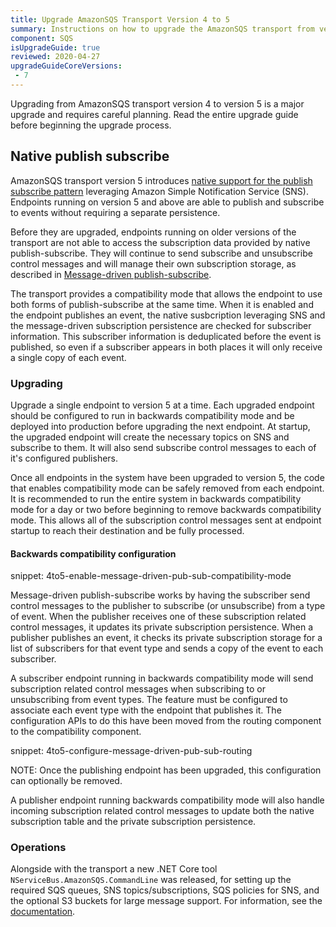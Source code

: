 ```yaml
---
title: Upgrade AmazonSQS Transport Version 4 to 5
summary: Instructions on how to upgrade the AmazonSQS transport from version 4 to 5
component: SQS
isUpgradeGuide: true
reviewed: 2020-04-27
upgradeGuideCoreVersions:
 - 7
---
```


Upgrading from AmazonSQS transport version 4 to version 5 is a major upgrade and requires careful planning. Read the entire upgrade guide before beginning the upgrade process.

## Native publish subscribe

AmazonSQS transport version 5 introduces [native support for the publish subscribe pattern](/transports/sqs/topology.md) leveraging Amazon Simple Notification Service (SNS). Endpoints running on version 5 and above are able to publish and subscribe to events without requiring a separate persistence.

Before they are upgraded, endpoints running on older versions of the transport are not able to access the subscription data provided by native publish-subscribe. They will continue to send subscribe and unsubscribe control messages and will manage their own subscription storage, as described in [Message-driven publish-subscribe](/nservicebus/messaging/publish-subscribe/#mechanics-message-driven-persistence-based).

The transport provides a compatibility mode that allows the endpoint to use both forms of publish-subscribe at the same time. When it is enabled and the endpoint publishes an event, the native susbcription leveraging SNS and the message-driven subscription persistence are checked for subscriber information. This subscriber information is deduplicated before the event is published, so even if a subscriber appears in both places it will only receive a single copy of each event.

### Upgrading

Upgrade a single endpoint to version 5 at a time. Each upgraded endpoint should be configured to run in backwards compatibility mode and be deployed into production before upgrading the next endpoint. At startup, the upgraded endpoint will create the necessary topics on SNS and subscribe to them. It will also send subscribe control messages to each of it's configured publishers.

Once all endpoints in the system have been upgraded to version 5, the code that enables compatibility mode can be safely removed from each endpoint. It is recommended to run the entire system in backwards compatibility mode for a day or two before beginning to remove backwards compatibility mode. This allows all of the subscription control messages sent at endpoint startup to reach their destination and be fully processed.

#### Backwards compatibility configuration

snippet: 4to5-enable-message-driven-pub-sub-compatibility-mode

Message-driven publish-subscribe works by having the subscriber send control messages to the publisher to subscribe (or unsubscribe) from a type of event. When the publisher receives one of these subscription related control messages, it updates its private subscription persistence. When a publisher publishes an event, it checks its private subscription storage for a list of subscribers for that event type and sends a copy of the event to each subscriber.

A subscriber endpoint running in backwards compatibility mode will send subscription related control messages when subscribing to or unsubscribing from event types. The feature must be configured to associate each event type with the endpoint that publishes it. The configuration APIs to do this have been moved from the routing component to the compatibility component.

snippet: 4to5-configure-message-driven-pub-sub-routing

NOTE: Once the publishing endpoint has been upgraded, this configuration can optionally be removed.

A publisher endpoint running backwards compatibility mode will also handle incoming subscription related control messages to update both the native subscription table and the private subscription persistence.

### Operations

Alongside with the transport a new .NET Core tool `NServiceBus.AmazonSQS.CommandLine` was released, for setting up the required SQS queues, SNS topics/subscriptions, SQS policies for SNS, and the optional S3 buckets for large message support. For information, see the [documentation](https://docs.particular.net/transports/sqs/operations-scripting).
